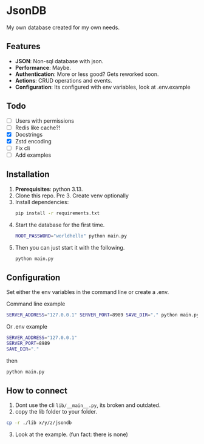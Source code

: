 # JsonDB

My own database created for my own needs.

## Features

- **JSON**: Non-sql database with json.
- **Performance**: Maybe.
- **Authentication**: More or less good? Gets reworked soon.
- **Actions**: CRUD operations and events.
- **Configuration**: Its configured with env variables, look at .env.example

## Todo

* [ ] Users with permissions
* [ ] Redis like cache?!
* [X] Docstrings
* [X] Zstd encoding
* [ ] Fix cli
* [ ] Add examples

## Installation

1. **Prerequisites**: python 3.13.
2. Clone this repo.
Pre 3. Create venv optionally
3. Install dependencies:
   ```bash
   pip install -r requirements.txt
   ```
4. Start the database for the first time.
   ```bash
   ROOT_PASSWORD="worldhello" python main.py
   ```
5. Then you can just start it with the following.
   ```bash
   python main.py
   ```

## Configuration

Set either the env variables in the command line or create a .env.

Command line example
```bash
SERVER_ADDRESS="127.0.0.1" SERVER_PORT=8989 SAVE_DIR="." python main.py
```

Or
.env example

```bash
SERVER_ADDRESS="127.0.0.1"
SERVER_PORT=8989
SAVE_DIR="."
```

then

```bash
python main.py
```


## How to connect

1. Dont use the cli `lib/__main__.py`, its broken and outdated.
2. copy the lib folder to your folder.
```bash
cp -r ./lib x/y/z/jsondb
```
3. Look at the example. (fun fact: there is none)

